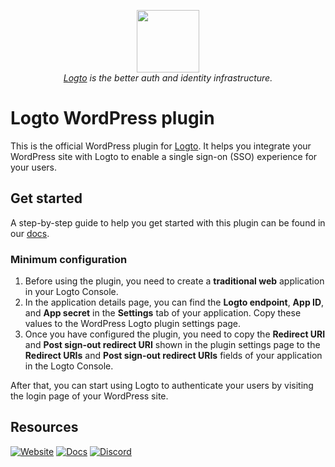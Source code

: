 <p align="center">
  <a href="https://logto.io" target="_blank" align="center" alt="Logto Logo">
      <img src="https://github.com/logto-io.png" width="100">
  </a>
  <br/>
  <span><i><a href="https://logto.io" target="_blank">Logto</a> is the better auth and identity infrastructure.</i></span>
</p>

# Logto WordPress plugin

This is the official WordPress plugin for [Logto](https://logto.io). It helps you integrate your WordPress site with Logto to enable a single sign-on (SSO) experience for your users.

## Get started

A step-by-step guide to help you get started with this plugin can be found in our [docs](https://docs.logto.io/quick-starts/wordpress-plugin).

### Minimum configuration

1. Before using the plugin, you need to create a **traditional web** application in your Logto Console.
2. In the application details page, you can find the **Logto endpoint**, **App ID**, and **App secret** in the **Settings** tab of your application. Copy these values to the WordPress Logto plugin settings page.
3. Once you have configured the plugin, you need to copy the **Redirect URI** and **Post sign-out redirect URI** shown in the plugin settings page to the **Redirect URIs** and **Post sign-out redirect URIs** fields of your application in the Logto Console.

After that, you can start using Logto to authenticate your users by visiting the login page of your WordPress site.

## Resources

[![Website](https://img.shields.io/badge/website-logto.io-8262F8.svg)](https://logto.io/)
[![Docs](https://img.shields.io/badge/docs-logto.io-green.svg)](https://docs.logto.io/)
[![Discord](https://img.shields.io/discord/965845662535147551?logo=discord&logoColor=ffffff&color=7389D8&cacheSeconds=600)](https://discord.gg/UEPaF3j5e6)
